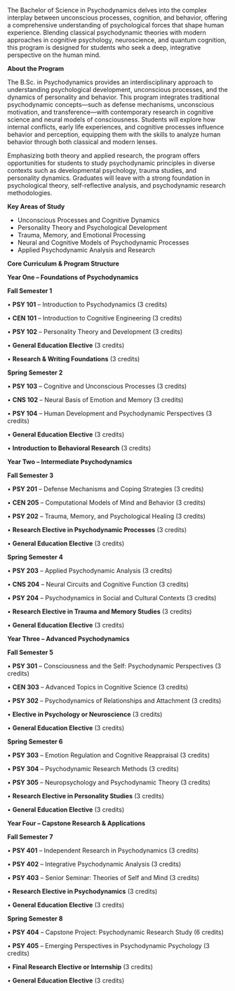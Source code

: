 The Bachelor of Science in Psychodynamics delves into the complex interplay between unconscious processes, cognition, and behavior, offering a comprehensive understanding of psychological forces that shape human experience. Blending classical psychodynamic theories with modern approaches in cognitive psychology, neuroscience, and quantum cognition, this program is designed for students who seek a deep, integrative perspective on the human mind.

**About the Program**

The B.Sc. in Psychodynamics provides an interdisciplinary approach to understanding psychological development, unconscious processes, and the dynamics of personality and behavior. This program integrates traditional psychodynamic concepts—such as defense mechanisms, unconscious motivation, and transference—with contemporary research in cognitive science and neural models of consciousness. Students will explore how internal conflicts, early life experiences, and cognitive processes influence behavior and perception, equipping them with the skills to analyze human behavior through both classical and modern lenses.

Emphasizing both theory and applied research, the program offers opportunities for students to study psychodynamic principles in diverse contexts such as developmental psychology, trauma studies, and personality dynamics. Graduates will leave with a strong foundation in psychological theory, self-reflective analysis, and psychodynamic research methodologies.

**Key Areas of Study**

- Unconscious Processes and Cognitive Dynamics
- Personality Theory and Psychological Development
- Trauma, Memory, and Emotional Processing
- Neural and Cognitive Models of Psychodynamic Processes
- Applied Psychodynamic Analysis and Research

**Core Curriculum & Program Structure**

**Year One – Foundations of Psychodynamics**

**Fall Semester 1**

•	**PSY 101** – Introduction to Psychodynamics (3 credits)

•	**CEN 101** – Introduction to Cognitive Engineering (3 credits)

•	**PSY 102** – Personality Theory and Development (3 credits)

•	**General Education Elective** (3 credits)

•	**Research & Writing Foundations** (3 credits)

**Spring Semester 2**

•	**PSY 103** – Cognitive and Unconscious Processes (3 credits)

•	**CNS 102** – Neural Basis of Emotion and Memory (3 credits)

•	**PSY 104** – Human Development and Psychodynamic Perspectives (3 credits)

•	**General Education Elective** (3 credits)

•	**Introduction to Behavioral Research** (3 credits)

**Year Two – Intermediate Psychodynamics**

**Fall Semester 3**

•	**PSY 201** – Defense Mechanisms and Coping Strategies (3 credits)

•	**CEN 205** – Computational Models of Mind and Behavior (3 credits)

•	**PSY 202** – Trauma, Memory, and Psychological Healing (3 credits)

•	**Research Elective in Psychodynamic Processes** (3 credits)

•	**General Education Elective** (3 credits)

**Spring Semester 4**

•	**PSY 203** – Applied Psychodynamic Analysis (3 credits)

•	**CNS 204** – Neural Circuits and Cognitive Function (3 credits)

•	**PSY 204** – Psychodynamics in Social and Cultural Contexts (3 credits)

•	**Research Elective in Trauma and Memory Studies** (3 credits)

•	**General Education Elective** (3 credits)

**Year Three – Advanced Psychodynamics**

**Fall Semester 5**

•	**PSY 301** – Consciousness and the Self: Psychodynamic Perspectives (3 credits)

•	**CEN 303** – Advanced Topics in Cognitive Science (3 credits)

•	**PSY 302** – Psychodynamics of Relationships and Attachment (3 credits)

•	**Elective in Psychology or Neuroscience** (3 credits)

•	**General Education Elective** (3 credits)

**Spring Semester 6**

•	**PSY 303** – Emotion Regulation and Cognitive Reappraisal (3 credits)

•	**PSY 304** – Psychodynamic Research Methods (3 credits)

•	**PSY 305** – Neuropsychology and Psychodynamic Theory (3 credits)

•	**Research Elective in Personality Studies** (3 credits)

•	**General Education Elective** (3 credits)

**Year Four – Capstone Research & Applications**

**Fall Semester 7**

•	**PSY 401** – Independent Research in Psychodynamics (3 credits)

•	**PSY 402** – Integrative Psychodynamic Analysis (3 credits)

•	**PSY 403** – Senior Seminar: Theories of Self and Mind (3 credits)

•	**Research Elective in Psychodynamics** (3 credits)

•	**General Education Elective** (3 credits)

**Spring Semester 8**

•	**PSY 404** – Capstone Project: Psychodynamic Research Study (6 credits)

•	**PSY 405** – Emerging Perspectives in Psychodynamic Psychology (3 credits)

•	**Final Research Elective or Internship** (3 credits)

•	**General Education Elective** (3 credits)